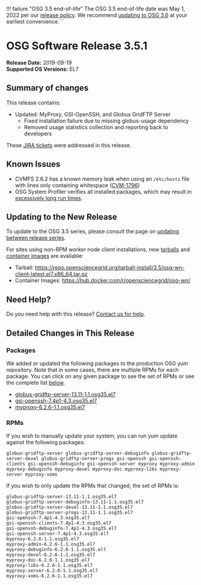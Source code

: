 !!! failure "OSG 3.5 end-of-life"
    The OSG 3.5 end-of-life date was May 1, 2022 per our
    [release policy](https://opensciencegrid.org/technology/policy/release-series/).
    We recommend
    [updating to OSG 3.6](../updating-to-osg-36.md)
    at your earliest convenience.```

OSG Software Release 3.5.1
===========================

**Release Date:** 2019-09-19    
**Supported OS Versions:** EL7

Summary of changes
------------------

This release contains:

-   Updated: MyProxy, GSI-OpenSSH, and Globus GridFTP Server
    -   Fixed installation failure due to missing globus-usage dependency
    -   Removed usage statistics collection and reporting back to developers

These
[JIRA tickets](https://jira.opensciencegrid.org/issues/?jql=project%20%3D%20SOFTWARE%20AND%20fixVersion%20%3D%203.5.1%20)
were addressed in this release.

Known Issues
------------

- CVMFS 2.6.2 has a known memory leak when using an `/etc/hosts` file with lines only containing whitespace
([CVM-1796](https://sft.its.cern.ch/jira/browse/CVM-1796))
- OSG System Profiler verifies all installed packages, which may result in
[excessively long run times](https://opensciencegrid.atlassian.net/browse/SOFTWARE-3804).


Updating to the New Release
---------------------------

To update to the OSG 3.5 series, please consult the page on
[updating between release series](../updating-to-osg-35.md).

For sites using non-RPM worker node client installations, new [tarballs](../../worker-node/install-wn-tarball.md) and
[container images](../../worker-node/using-wn-containers.md) are available:

- Tarball: <https://repo.opensciencegrid.org/tarball-install/3.5/osg-wn-client-latest.el7.x86_64.tar.gz>
- Container Images: <https://hub.docker.com/r/opensciencegrid/osg-wn/>

Need Help?
----------

Do you need help with this release? [Contact us for help](../../common/help.md).

Detailed Changes in This Release
--------------------------------

### Packages

We added or updated the following packages to the production OSG yum repository.
Note that in some cases, there are multiple RPMs for each package.
You can click on any given package to see the set of RPMs or see the complete list [below](#rpms).

-   [globus-gridftp-server-13.11-1.1.osg35.el7](https://koji.chtc.wisc.edu/koji/search?match=glob&type=build&terms=globus-gridftp-server-13.11-1.1.osg35.el7)
-   [gsi-openssh-7.4p1-4.3.osg35.el7](https://koji.chtc.wisc.edu/koji/search?match=glob&type=build&terms=gsi-openssh-7.4p1-4.3.osg35.el7)
-   [myproxy-6.2.6-1.1.osg35.el7](https://koji.chtc.wisc.edu/koji/search?match=glob&type=build&terms=myproxy-6.2.6-1.1.osg35.el7)

### RPMs

If you wish to manually update your system, you can run yum update against the following packages:

    globus-gridftp-server globus-gridftp-server-debuginfo globus-gridftp-server-devel globus-gridftp-server-progs gsi-openssh gsi-openssh-clients gsi-openssh-debuginfo gsi-openssh-server myproxy myproxy-admin myproxy-debuginfo myproxy-devel myproxy-doc myproxy-libs myproxy-server myproxy-voms

If you wish to only update the RPMs that changed, the set of RPMs is:

``` file
globus-gridftp-server-13.11-1.1.osg35.el7
globus-gridftp-server-debuginfo-13.11-1.1.osg35.el7
globus-gridftp-server-devel-13.11-1.1.osg35.el7
globus-gridftp-server-progs-13.11-1.1.osg35.el7
gsi-openssh-7.4p1-4.3.osg35.el7
gsi-openssh-clients-7.4p1-4.3.osg35.el7
gsi-openssh-debuginfo-7.4p1-4.3.osg35.el7
gsi-openssh-server-7.4p1-4.3.osg35.el7
myproxy-6.2.6-1.1.osg35.el7
myproxy-admin-6.2.6-1.1.osg35.el7
myproxy-debuginfo-6.2.6-1.1.osg35.el7
myproxy-devel-6.2.6-1.1.osg35.el7
myproxy-doc-6.2.6-1.1.osg35.el7
myproxy-libs-6.2.6-1.1.osg35.el7
myproxy-server-6.2.6-1.1.osg35.el7
myproxy-voms-6.2.6-1.1.osg35.el7
```
